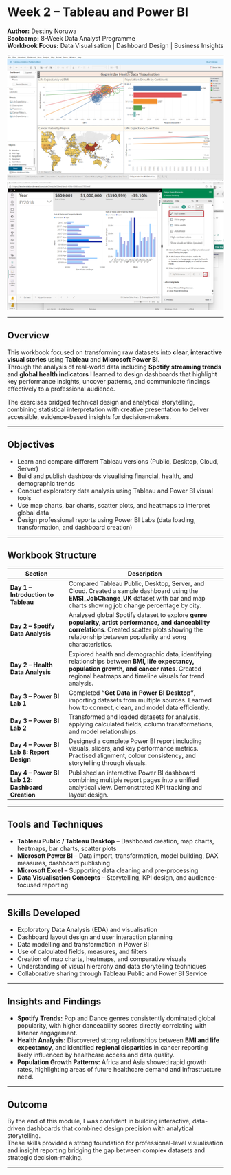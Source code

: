 # Week 2 – Tableau and Power BI  

**Author:** Destiny Noruwa  
**Bootcamp:** 8-Week Data Analyst Programme  
**Workbook Focus:** Data Visualisation | Dashboard Design | Business Insights  

![Tableau and Power BI Dashboard](./VISUAL/TABLEAUDASHBOARD.png)
![Power BI Dashboard](./VISUAL/POWERBIDASHBOARD.png)


---

## Overview  

This workbook focused on transforming raw datasets into **clear, interactive visual stories** using **Tableau** and **Microsoft Power BI**.  
Through the analysis of real-world data including **Spotify streaming trends** and **global health indicators** I learned to design dashboards that highlight key performance insights, uncover patterns, and communicate findings effectively to a professional audience.

The exercises bridged technical design and analytical storytelling, combining statistical interpretation with creative presentation to deliver accessible, evidence-based insights for decision-makers.

---

## Objectives  

- Learn and compare different Tableau versions (Public, Desktop, Cloud, Server)  
- Build and publish dashboards visualising financial, health, and demographic trends  
- Conduct exploratory data analysis using Tableau and Power BI visual tools  
- Use map charts, bar charts, scatter plots, and heatmaps to interpret global data  
- Design professional reports using Power BI Labs (data loading, transformation, and dashboard creation)  

---

## Workbook Structure  

| Section | Description |
|----------|-------------|
| **Day 1 – Introduction to Tableau** | Compared Tableau Public, Desktop, Server, and Cloud. Created a sample dashboard using the **EMSI_JobChange_UK** dataset with bar and map charts showing job change percentage by city. |
| **Day 2 – Spotify Data Analysis** | Analysed global Spotify dataset to explore **genre popularity, artist performance, and danceability correlations**. Created scatter plots showing the relationship between popularity and song characteristics. |
| **Day 2 – Health Data Analysis** | Explored health and demographic data, identifying relationships between **BMI, life expectancy, population growth, and cancer rates**. Created regional heatmaps and timeline visuals for trend analysis. |
| **Day 3 – Power BI Lab 1** | Completed **“Get Data in Power BI Desktop”**, importing datasets from multiple sources. Learned how to connect, clean, and model data efficiently. |
| **Day 3 – Power BI Lab 2** | Transformed and loaded datasets for analysis, applying calculated fields, column transformations, and model relationships. |
| **Day 4 – Power BI Lab 8: Report Design** | Designed a complete Power BI report including visuals, slicers, and key performance metrics. Practised alignment, colour consistency, and storytelling through visuals. |
| **Day 4 – Power BI Lab 12: Dashboard Creation** | Published an interactive Power BI dashboard combining multiple report pages into a unified analytical view. Demonstrated KPI tracking and layout design. |

---

## Tools and Techniques  

- **Tableau Public / Tableau Desktop** – Dashboard creation, map charts, heatmaps, bar charts, scatter plots  
- **Microsoft Power BI** – Data import, transformation, model building, DAX measures, dashboard publishing  
- **Microsoft Excel** – Supporting data cleaning and pre-processing  
- **Data Visualisation Concepts** – Storytelling, KPI design, and audience-focused reporting  

---

## Skills Developed  

- Exploratory Data Analysis (EDA) and visualisation  
- Dashboard layout design and user interaction planning  
- Data modelling and transformation in Power BI  
- Use of calculated fields, measures, and filters  
- Creation of map charts, heatmaps, and comparative visuals  
- Understanding of visual hierarchy and data storytelling techniques  
- Collaborative sharing through Tableau Public and Power BI Service  

---

## Insights and Findings  

- **Spotify Trends:** Pop and Dance genres consistently dominated global popularity, with higher danceability scores directly correlating with listener engagement.  
- **Health Analysis:** Discovered strong relationships between **BMI and life expectancy**, and identified **regional disparities** in cancer reporting  likely influenced by healthcare access and data quality.  
- **Population Growth Patterns:** Africa and Asia showed rapid growth rates, highlighting areas of future healthcare demand and infrastructure need.  

---

## Outcome  

By the end of this module, I was confident in building interactive, data-driven dashboards that combined design precision with analytical storytelling.  
These skills provided a strong foundation for professional-level visualisation and insight reporting  bridging the gap between complex datasets and strategic decision-making.


---
